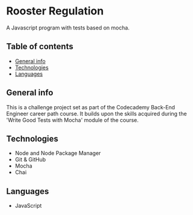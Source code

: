 # Rooster Regulation

A Javascript program with tests based on mocha.

## Table of contents

* [General info](#general-info)
* [Technologies](#technologies)
* [Languages](#languages)


## General info

 This is a challenge project set as part of the Codecademy Back-End Engineer career path course. It builds upon the skills acquired during the 'Write Good Tests with Mocha' module of the course.

## Technologies

* Node and Node Package Manager
* Git & GitHub
* Mocha
* Chai

## Languages

* JavaScript


